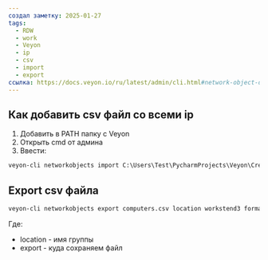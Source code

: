 ```yaml
---
создал заметку: 2025-01-27
tags:
  - RDW
  - work
  - Veyon
  - ip
  - csv
  - import
  - export
ссылка: https://docs.veyon.io/ru/latest/admin/cli.html#network-object-directory
---
```

## Как добавить csv файл со всеми ip
1) Добавить в PATH папку с Veyon
2) Открыть cmd от админа
3) Ввести: 
```cmd
veyon-cli networkobjects import C:\Users\Test\PycharmProjects\Veyon\Create_csv_file_with_ip\ip_for_stend_3.csv location "Stend_3" format "%type%;%name%;%host%;"
```


## Export csv файла
```cmd
veyon-cli networkobjects export computers.csv location workstend3 format "%type%;%name%;%host%;%mac%"
```
Где:
- location - имя группы
- export <path> - куда сохраняем файл